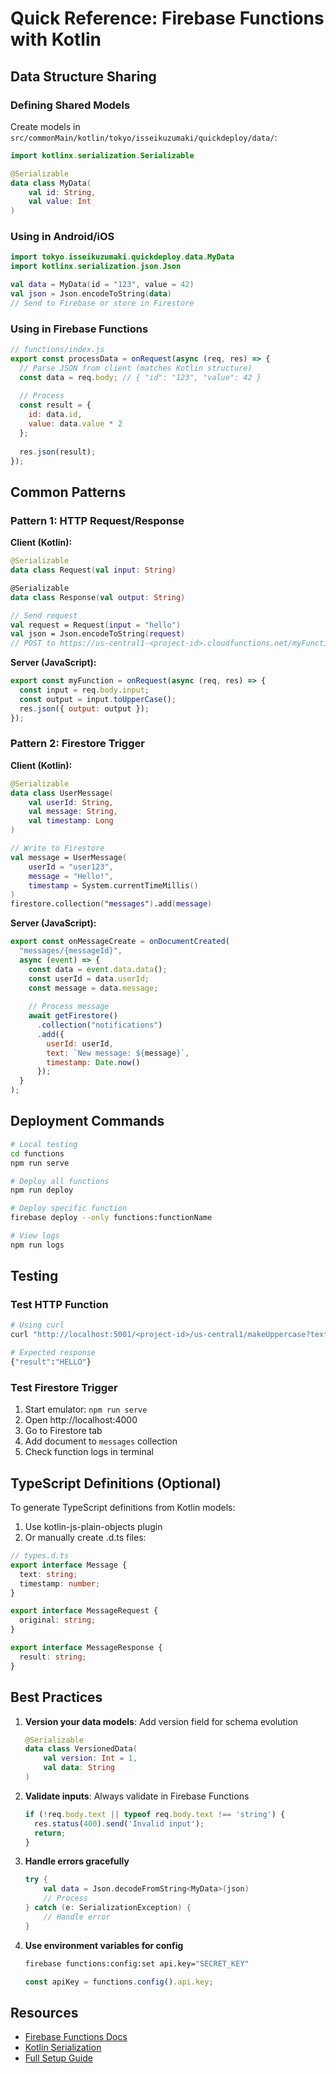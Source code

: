 # Quick Reference: Firebase Functions with Kotlin

## Data Structure Sharing

### Defining Shared Models

Create models in `src/commonMain/kotlin/tokyo/isseikuzumaki/quickdeploy/data/`:

```kotlin
import kotlinx.serialization.Serializable

@Serializable
data class MyData(
    val id: String,
    val value: Int
)
```

### Using in Android/iOS

```kotlin
import tokyo.isseikuzumaki.quickdeploy.data.MyData
import kotlinx.serialization.json.Json

val data = MyData(id = "123", value = 42)
val json = Json.encodeToString(data)
// Send to Firebase or store in Firestore
```

### Using in Firebase Functions

```javascript
// functions/index.js
export const processData = onRequest(async (req, res) => {
  // Parse JSON from client (matches Kotlin structure)
  const data = req.body; // { "id": "123", "value": 42 }
  
  // Process
  const result = {
    id: data.id,
    value: data.value * 2
  };
  
  res.json(result);
});
```

## Common Patterns

### Pattern 1: HTTP Request/Response

**Client (Kotlin):**
```kotlin
@Serializable
data class Request(val input: String)

@Serializable
data class Response(val output: String)

// Send request
val request = Request(input = "hello")
val json = Json.encodeToString(request)
// POST to https://us-central1-<project-id>.cloudfunctions.net/myFunction
```

**Server (JavaScript):**
```javascript
export const myFunction = onRequest(async (req, res) => {
  const input = req.body.input;
  const output = input.toUpperCase();
  res.json({ output: output });
});
```

### Pattern 2: Firestore Trigger

**Client (Kotlin):**
```kotlin
@Serializable
data class UserMessage(
    val userId: String,
    val message: String,
    val timestamp: Long
)

// Write to Firestore
val message = UserMessage(
    userId = "user123",
    message = "Hello!",
    timestamp = System.currentTimeMillis()
)
firestore.collection("messages").add(message)
```

**Server (JavaScript):**
```javascript
export const onMessageCreate = onDocumentCreated(
  "messages/{messageId}",
  async (event) => {
    const data = event.data.data();
    const userId = data.userId;
    const message = data.message;
    
    // Process message
    await getFirestore()
      .collection("notifications")
      .add({
        userId: userId,
        text: `New message: ${message}`,
        timestamp: Date.now()
      });
  }
);
```

## Deployment Commands

```bash
# Local testing
cd functions
npm run serve

# Deploy all functions
npm run deploy

# Deploy specific function
firebase deploy --only functions:functionName

# View logs
npm run logs
```

## Testing

### Test HTTP Function
```bash
# Using curl
curl "http://localhost:5001/<project-id>/us-central1/makeUppercase?text=hello"

# Expected response
{"result":"HELLO"}
```

### Test Firestore Trigger
1. Start emulator: `npm run serve`
2. Open http://localhost:4000
3. Go to Firestore tab
4. Add document to `messages` collection
5. Check function logs in terminal

## TypeScript Definitions (Optional)

To generate TypeScript definitions from Kotlin models:

1. Use kotlin-js-plain-objects plugin
2. Or manually create .d.ts files:

```typescript
// types.d.ts
export interface Message {
  text: string;
  timestamp: number;
}

export interface MessageRequest {
  original: string;
}

export interface MessageResponse {
  result: string;
}
```

## Best Practices

1. **Version your data models**: Add version field for schema evolution
   ```kotlin
   @Serializable
   data class VersionedData(
       val version: Int = 1,
       val data: String
   )
   ```

2. **Validate inputs**: Always validate in Firebase Functions
   ```javascript
   if (!req.body.text || typeof req.body.text !== 'string') {
     res.status(400).send('Invalid input');
     return;
   }
   ```

3. **Handle errors gracefully**
   ```kotlin
   try {
       val data = Json.decodeFromString<MyData>(json)
       // Process
   } catch (e: SerializationException) {
       // Handle error
   }
   ```

4. **Use environment variables for config**
   ```bash
   firebase functions:config:set api.key="SECRET_KEY"
   ```
   ```javascript
   const apiKey = functions.config().api.key;
   ```

## Resources

- [Firebase Functions Docs](https://firebase.google.com/docs/functions)
- [Kotlin Serialization](https://github.com/Kotlin/kotlinx.serialization)
- [Full Setup Guide](FIREBASE_SETUP.md)
